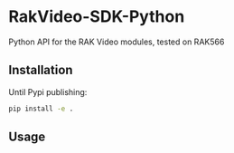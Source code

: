 # RakVideo-SDK-Python
Python API for the RAK Video modules, tested on RAK566

## Installation

Until Pypi publishing:

```bash
pip install -e .
```

## Usage

